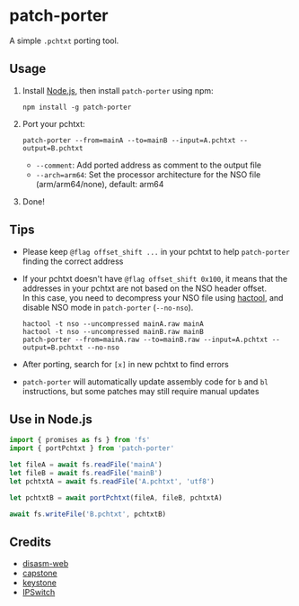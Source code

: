 # patch-porter

A simple `.pchtxt` porting tool.

## Usage

1. Install [Node.js](https://nodejs.org), then install `patch-porter` using npm:

    ```shell
    npm install -g patch-porter
    ```

2. Port your pchtxt:

    ```shell
    patch-porter --from=mainA --to=mainB --input=A.pchtxt --output=B.pchtxt
    ```
    - `--comment`: Add ported address as comment to the output file
    - `--arch=arm64`: Set the processor architecture for the NSO file (arm/arm64/none), default: arm64

3. Done!

## Tips
- Please keep `@flag offset_shift ...` in your pchtxt to help `patch-porter` finding the correct address
- If your pchtxt doesn't have `@flag offset_shift 0x100`, it means that the addresses in your pchtxt are not based on the NSO header offset.\
  In this case, you need to decompress your NSO file using [hactool](https://github.com/SciresM/hactool), and disable NSO mode in `patch-porter` (`--no-nso`).

    ```shell
    hactool -t nso --uncompressed mainA.raw mainA
    hactool -t nso --uncompressed mainB.raw mainB
    patch-porter --from=mainA.raw --to=mainB.raw --input=A.pchtxt --output=B.pchtxt --no-nso
    ```
- After porting, search for `[x]` in new pchtxt to find errors
- `patch-porter` will automatically update assembly code for `b` and `bl` instructions, but some patches may still require manual updates

## Use in Node.js

```javascript
import { promises as fs } from 'fs'
import { portPchtxt } from 'patch-porter'

let fileA = await fs.readFile('mainA')
let fileB = await fs.readFile('mainB')
let pchtxtA = await fs.readFile('A.pchtxt', 'utf8')

let pchtxtB = await portPchtxt(fileA, fileB, pchtxtA)

await fs.writeFile('B.pchtxt', pchtxtB)
```

## Credits

- [disasm-web](https://github.com/CzBiX/disasm-web)
- [capstone](https://github.com/capstone-engine/capstone)
- [keystone](https://github.com/keystone-engine/keystone)
- [IPSwitch](https://github.com/3096/ipswitch)
